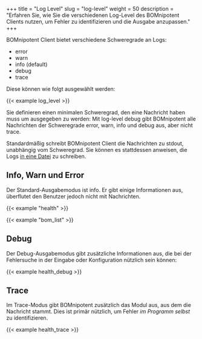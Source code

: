 +++
title = "Log Level"
slug = "log-level"
weight = 50
description = "Erfahren Sie, wie Sie die verschiedenen Log-Level des BOMnipotent Clients nutzen, um Fehler zu identifizieren und die Ausgabe anzupassen."
+++

BOMnipotent Client bietet verschiedene Schweregrade an Logs:
- error
- warn
- info (default)
- debug
- trace

Diese können wie folgt ausgewählt werden:

{{< example log_level >}}

Sie definieren einen minimalen Schweregrad, den eine Nachricht haben muss um ausgegeben zu werden: Mit log-level debug gibt BOMnipotent alle Nachrichten der Schweregrade error, warn, info und debug aus, aber nicht trace.

Standardmäßig schreibt BOMnipotent Client die Nachrichten zu stdout, unabhängig vom Schweregrad. Sie können es stattdessen anweisen, die Logs [in eine Datei](/de/client/basics/log-file/) zu schreiben.

## Info, Warn und Error

Der Standard-Ausgabemodus ist info. Er gibt einige Informationen aus, überflutet den Benutzer jedoch nicht mit Nachrichten.

{{< example "health" >}}

{{< example "bom_list" >}}

## Debug

Der Debug-Ausgabemodus gibt zusätzliche Informationen aus, die bei der Fehlersuche in der Eingabe oder Konfiguration nützlich sein können:

{{< example health_debug >}}

## Trace

Im Trace-Modus gibt BOMnipotent zusätzlich das Modul aus, aus dem die Nachricht stammt. Dies ist primär nützlich, um Fehler *im Programm selbst* zu identifizieren.

{{< example health_trace >}}
